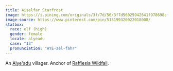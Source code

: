 ```yaml
---
title: Aiselfar Starfrost
image: https://i.pinimg.com/originals/3f/7d/56/3f7d56025942641f978698cf061b87e9.jpg
image-source: https://www.pinterest.com/pin/513199320022018008/
statbox:
  race: elf (high)
  gender: female
  locale: alyeadu
  case: "13"
  pronunciation: "AYE-zel-fahr"
---
```


An [Alye'adu](../locales/alyeadu) villager. Anchor of [Rafflesia Wildfall](rafflesia-wildfall).
